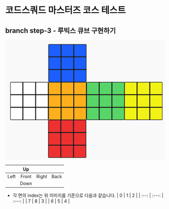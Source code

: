 # 코드스쿼드 마스터즈 코스 테스트

## branch step-3 - 루빅스 큐브 구현하기

![RubiksCube](./rubikscube_2d.png)

|      |  Up   |       |      |
| :--: | :---: | :---: | :--: |
| Left | Front | Right | Back |
|      | Down  |       |      |

- 각 면의 index는 위 이미지를 기준으로 다음과 같습니다.
  | 0 | 1 | 2 |
  | :--: | :---: | :---: |
  | 7 | 8 | 3 |
  | 6 | 5 | 4 |
